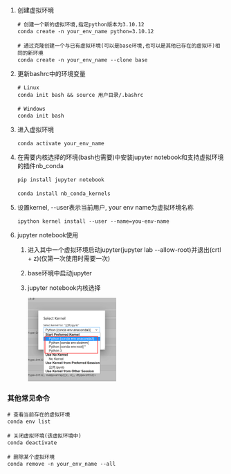 1. 创建虚拟环境
    ```shell
   # 创建一个新的虚拟环境,指定python版本为3.10.12
    conda create -n your_env_name python=3.10.12
   
   # 通过克隆创建一个与已有虚拟环境(可以是base环境,也可以是其他已存在的虚拟环)相同的新环境
   conda create -n your_env_name --clone base 
    ```

2. 更新bashrc中的环境变量
    ```shell
    # Linux
    conda init bash && source 用户目录/.bashrc
    
    # Windows
    conda init bash
    ```

3. 进入虚拟环境
    ```shell
    conda activate your_env_name
    ```

4. 在需要内核选择的环境(bash也需要)中安装jupyter notebook和支持虚拟环境的插件nb_conda
    ```shell
    pip install jupyter notebook
    
    conda install nb_conda_kernels
    ```

5. 设置kernel, --user表示当前用户, your env name为虚拟环境名称
    ```shell
    ipython kernel install --user --name=you-env-name
    ```
   
6. jupyter notebook使用
   1. 进入其中一个虚拟环境启动jupyter(jupyter lab --allow-root)并退出(crtl + z)(仅第一次使用时需要一次)
   2. base环境中启动jupyter
   3. jupyter notebook内核选择
   
      <img src="../../Other/img/notebook内核选择.jpg" style="zoom:20%">

### 其他常见命令

```shell
# 查看当前存在的虚拟环境
conda env list

# 关闭虚拟环境(该虚拟环境中)
conda deactivate

# 删除某个虚拟环境
conda remove -n your_env_name --all
```